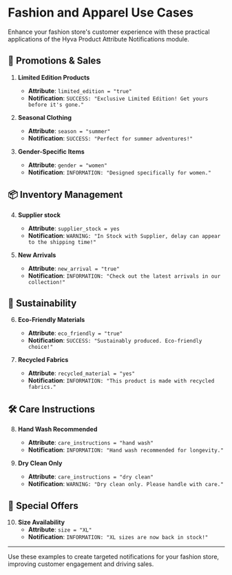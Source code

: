 # Fashion and Apparel Use Cases

Enhance your fashion store's customer experience with these practical applications of the Hyva Product Attribute Notifications module.

## 🎯 Promotions & Sales

1. **Limited Edition Products**
    - **Attribute**: `limited_edition = "true"`
    - **Notification**: `SUCCESS: "Exclusive Limited Edition! Get yours before it's gone."`

2. **Seasonal Clothing**
    - **Attribute**: `season = "summer"`
    - **Notification**: `SUCCESS: "Perfect for summer adventures!"`

3. **Gender-Specific Items**
    - **Attribute**: `gender = "women"`
    - **Notification**: `INFORMATION: "Designed specifically for women."`

## 📦 Inventory Management

4. **Supplier stock**
    - **Attribute**: `supplier_stock = yes`
    - **Notification**: `WARNING: "In Stock with Supplier, delay can appear to the shipping time!"`

5. **New Arrivals**
    - **Attribute**: `new_arrival = "true"`
    - **Notification**: `INFORMATION: "Check out the latest arrivals in our collection!"`

## 🌱 Sustainability

6. **Eco-Friendly Materials**
    - **Attribute**: `eco_friendly = "true"`
    - **Notification**: `SUCCESS: "Sustainably produced. Eco-friendly choice!"`

7. **Recycled Fabrics**
    - **Attribute**: `recycled_material = "yes"`
    - **Notification**: `INFORMATION: "This product is made with recycled fabrics."`

## 🛠 Care Instructions

8. **Hand Wash Recommended**
    - **Attribute**: `care_instructions = "hand wash"`
    - **Notification**: `INFORMATION: "Hand wash recommended for longevity."`

9. **Dry Clean Only**
    - **Attribute**: `care_instructions = "dry clean"`
    - **Notification**: `WARNING: "Dry clean only. Please handle with care."`

## 🎁 Special Offers

10. **Size Availability**
    - **Attribute**: `size = "XL"`
    - **Notification**: `INFORMATION: "XL sizes are now back in stock!"`

---

Use these examples to create targeted notifications for your fashion store, improving customer engagement and driving sales.


